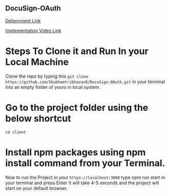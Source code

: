 ## DocuSign-OAuth

<a href='https://docu-sign-o-auth-l2ol-li82867e3-shubhamtribhuvan8.vercel.app/'>Delpoyment Link</a>

<a href='https://drive.google.com/file/d/156yASZ6UCwUNUdtcQnmI-5xPw-wLBzxC/view?usp=share_link'>Implementation Video Link</a>
 
 # Steps To Clone it and Run In your Local Machine

 Clone the repo by typing this 
```git clone https://github.com/Shubhamtribhuvan8/DocuSign-OAuth.git```
 in your terminal into an empty folder of yours in local system.

 # Go to the project folder using the below shortcut

  `cd client`

   # Install npm packages using  npm install command from your Terminal.

  Now to run the Project in your `https://localhost:3000` type npm run start in your terminal and press Enter
  It will take 4-5 seconds and the project will start on your default browser.

